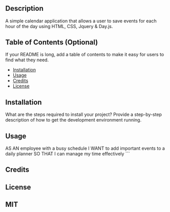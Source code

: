 # <Work Day Scheduler>

## Description

A simple calendar application that allows a user to save events for each hour of the day using HTML, CSS, Jquery & Day.js.

## Table of Contents (Optional)

If your README is long, add a table of contents to make it easy for users to find what they need.

- [Installation](#installation)
- [Usage](#usage)
- [Credits](#credits)
- [License](#license)

## Installation

What are the steps required to install your project? Provide a step-by-step description of how to get the development environment running.

## Usage
AS AN employee with a busy schedule
I WANT to add important events to a daily planner
SO THAT I can manage my time effectively
    ```

## Credits



## License

MIT
---



